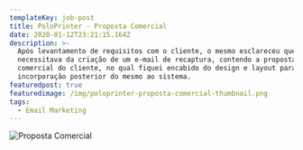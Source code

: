 ```yaml
---
templateKey: job-post
title: PoloPrinter - Proposta Comercial
date: 2020-01-12T23:21:15.164Z
description: >-
  Após levantamento de requisitos com o cliente, o mesmo esclareceu que
  necessitava da criação de um e-mail de recaptura, contendo a proposta
  comercial do cliente, no qual fiquei encabido do design e layout para
  incorporação posterior do mesmo ao sistema.
featuredpost: true
featuredimage: /img/poloprinter-proposta-comercial-thumbnail.png
tags:
  - Email Marketing
---
```

![Proposta Comercial](/img/poloprinter-proposta-comercial.png "Proposta Comercial")
